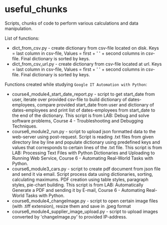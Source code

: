 # useful_chunks

Scripts, chunks of code to perform various calculations and data manipulation.

List of functions:
* dict_from_csv.py - create dictionary from csv-file located on disk. Keys = last column in csv-file, Values = first + ' ' + second columns in csv-file. Final dictionary is sorted by keys.
* dict_from_csv_url.py - create dictionary from csv-file located at url. Keys = last column in csv-file, Values = first + ' ' + second columns in csv-file. Final dictionary is sorted by keys.


Functions created while studying `Google IT Automation with Python`:
* course4_module4_start_date_report.py - script to get start_date from user, iterate over provided csv-file to build dictionary of dates-employees, compare provided start_date from user and dictionary of dates-employees and print list of dates-employees from start_date to the end of the dictionary. This script is from LAB: Debug and solve software problems, Course 4 - Troubleshooting and Debugging Techniques.
* course6_module2_run.py - script to upload json formatted data to the web-server using post-request. Script is reading .txt files from given directory line by line and populate dictionary using predefined keys and values that corresponds to certain lines of the .txt file. This script is from LAB: Processing Text Files with Python Dictionaries and Uploading to Running Web Service, Course 6 - Automating Real-World Tasks with Python.
* course6_module3_cars.py - script to create pdf document from json file and send it via email. Script process data using dictionaries, sorting, calculating maximums. PDF creation using table styles, paragraph styles, pie-chart building. This script is from LAB: Automatically Generate a PDF and sending it by E-mail, Course 6 - Automating Real-World Tasks with Python.
* course6_module4_changeImage.py - script to open certain image files (with .tiff extension), resize them and save in .jpeg format
* course6_module4_supplier_image_upload.py - script to upload images converted by 'changeImage.py' to provided IP-address.
